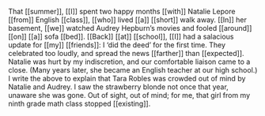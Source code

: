 That [[summer]], [[I]] spent two happy months [[with]] Natalie Lepore [[from]] English [[class]], [[who]] lived [[a]] [[short]] walk away. [[In]] her basement, [[we]] watched Audrey Hepburn’s movies and fooled [[around]] [[on]] [[a]] sofa [[bed]]. [[Back]] [[at]] [[school]], [[I]] had a salacious update for [[my]] [[friends]]: I ‘did the deed’ for the first time. They celebrated too loudly, and spread the news [[farther]] than [[expected]]. Natalie was hurt by my indiscretion, and our comfortable liaison came to a close. (Many years later, she became an English teacher at our high school.) I write the above to explain that Tara Robles was crowded out of mind by Natalie and Audrey. I saw the strawberry blonde not once that year, unaware she was gone. Out of sight, out of mind; for me, that girl from my ninth grade math class stopped [[existing]].